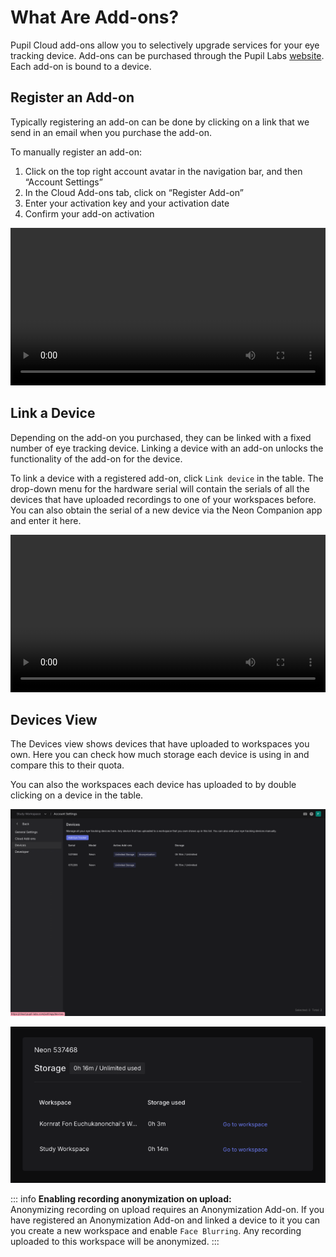 # What Are Add-ons?
Pupil Cloud add-ons allow you to selectively upgrade services for your eye tracking device. Add-ons can be purchased through the Pupil Labs [website](https://pupil-labs.com/products/cloud/pricing). Each add-on is bound to a device.

## Register an Add-on
Typically registering an add-on can be done by clicking on a link that we send in an email when you purchase the add-on.

To manually register an add-on: 

1. Click on the top right account avatar in the navigation bar, and then “Account Settings”
2. In the Cloud Add-ons tab, click on “Register Add-on”
3. Enter your activation key and your activation date
4. Confirm your add-on activation

<video width="100%" controls>
  <source src="./register_addon.mp4" type="video/mp4">
</video>

## Link a Device

Depending on the add-on you purchased, they can be linked with a fixed number of eye tracking device. Linking a device with an add-on unlocks the functionality of the add-on for the device. 

To link a device with a registered add-on, click `Link device` in the table. The drop-down menu for the hardware serial will contain the serials of all the devices that have uploaded recordings to one of your workspaces before. You can also obtain the serial of a new device via the Neon Companion app and enter it here.

<video width="100%" controls>
  <source src="./link_device.mp4" type="video/mp4">
</video>

## Devices View

The Devices view shows devices that have uploaded to workspaces you own. Here you can check how much storage each device is using in and compare this to their quota. 

You can also the workspaces each device has uploaded to by double clicking on a device in the table.

![Devices Linking Devices](./link_device.png)

![Devices Storage](./device_storage.png)

::: info
**Enabling recording anonymization on upload:**<br>
Anonymizing recording on upload requires an Anonymization Add-on. If you have registered an Anonymization Add-on and linked a device to it you can you create a new workspace and enable `Face Blurring`. Any recording uploaded to this workspace will be anonymized.
:::